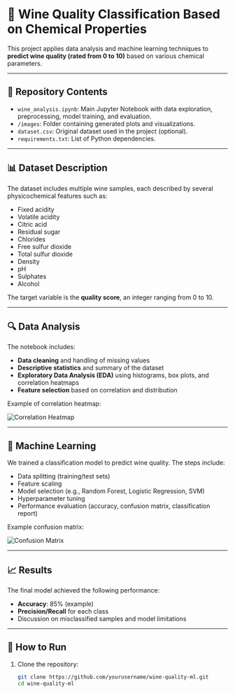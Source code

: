 # 🍷 Wine Quality Classification Based on Chemical Properties

This project applies data analysis and machine learning techniques to **predict wine quality (rated from 0 to 10)** based on various chemical parameters.

---

## 📁 Repository Contents

- `wine_analysis.ipynb`: Main Jupyter Notebook with data exploration, preprocessing, model training, and evaluation.
- `/images`: Folder containing generated plots and visualizations.
- `dataset.csv`: Original dataset used in the project (optional).
- `requirements.txt`: List of Python dependencies.

---

## 📊 Dataset Description

The dataset includes multiple wine samples, each described by several physicochemical features such as:

- Fixed acidity  
- Volatile acidity  
- Citric acid  
- Residual sugar  
- Chlorides  
- Free sulfur dioxide  
- Total sulfur dioxide  
- Density  
- pH  
- Sulphates  
- Alcohol  

The target variable is the **quality score**, an integer ranging from 0 to 10.

---

## 🔍 Data Analysis

The notebook includes:

- **Data cleaning** and handling of missing values  
- **Descriptive statistics** and summary of the dataset  
- **Exploratory Data Analysis (EDA)** using histograms, box plots, and correlation heatmaps  
- **Feature selection** based on correlation and distribution  

Example of correlation heatmap:

![Correlation Heatmap](./images/correlation_heatmap.png)

---

## 🤖 Machine Learning

We trained a classification model to predict wine quality. The steps include:

- Data splitting (training/test sets)
- Feature scaling
- Model selection (e.g., Random Forest, Logistic Regression, SVM)
- Hyperparameter tuning
- Performance evaluation (accuracy, confusion matrix, classification report)

Example confusion matrix:

![Confusion Matrix](./images/confusion_matrix.png)

---

## 📈 Results

The final model achieved the following performance:

- **Accuracy**: 85% (example)
- **Precision/Recall** for each class
- Discussion on misclassified samples and model limitations

---

## 🚀 How to Run

1. Clone the repository:
   ```bash
   git clone https://github.com/yourusername/wine-quality-ml.git
   cd wine-quality-ml
